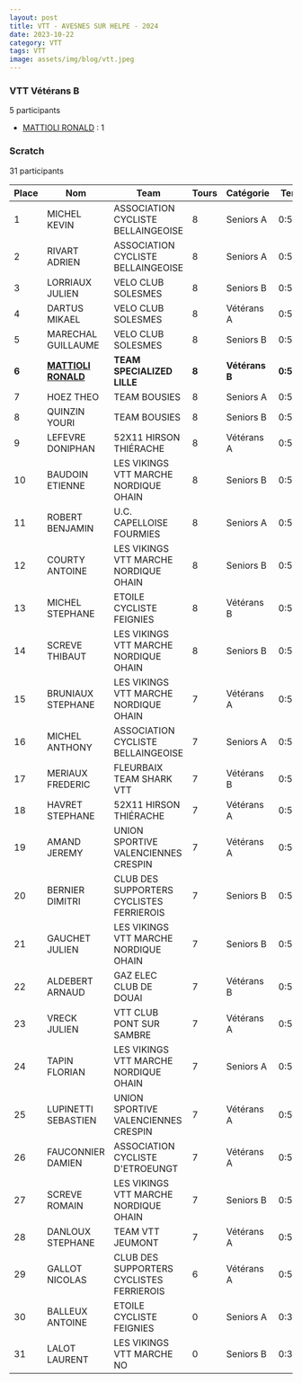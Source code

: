 ```yaml
---
layout: post
title: VTT - AVESNES SUR HELPE - 2024
date: 2023-10-22
category: VTT
tags: VTT
image: assets/img/blog/vtt.jpeg
---
```


### VTT Vétérans B
5 participants
- [MATTIOLI RONALD](https://teamspecializedlille.github.io/works/mattiolironald) : 1

### Scratch
31 participants

| Place | Nom | Team | Tours | Catégorie | Temps |
|---|---|---|---|---|---|
| 1 | MICHEL KEVIN | ASSOCIATION CYCLISTE BELLAINGEOISE | 8 | Seniors A | 0:50:6 | 
| 2 | RIVART ADRIEN | ASSOCIATION CYCLISTE BELLAINGEOISE | 8 | Seniors A | 0:51:21 | 
| 3 | LORRIAUX JULIEN | VELO CLUB SOLESMES | 8 | Seniors B | 0:52:2 | 
| 4 | DARTUS MIKAEL | VELO CLUB SOLESMES | 8 | Vétérans A | 0:52:20 | 
| 5 | MARECHAL GUILLAUME | VELO CLUB SOLESMES | 8 | Seniors B | 0:53:51 | 
| **6** | **[MATTIOLI RONALD](https://teamspecializedlille.github.io/works/mattiolironald)** | **TEAM SPECIALIZED LILLE** | **8** | **Vétérans B** | **0:54:4** | 
| 7 | HOEZ THEO | TEAM BOUSIES | 8 | Seniors A | 0:54:49 | 
| 8 | QUINZIN YOURI | TEAM BOUSIES | 8 | Seniors B | 0:55:12 | 
| 9 | LEFEVRE DONIPHAN | 52X11 HIRSON THIÉRACHE | 8 | Vétérans A | 0:56:18 | 
| 10 | BAUDOIN ETIENNE | LES VIKINGS VTT MARCHE NORDIQUE OHAIN | 8 | Seniors B | 0:57:21 | 
| 11 | ROBERT BENJAMIN | U.C. CAPELLOISE FOURMIES | 8 | Seniors A | 0:57:29 | 
| 12 | COURTY ANTOINE | LES VIKINGS VTT MARCHE NORDIQUE OHAIN | 8 | Seniors B | 0:57:47 | 
| 13 | MICHEL STEPHANE | ETOILE CYCLISTE FEIGNIES | 8 | Vétérans B | 0:58:27 | 
| 14 | SCREVE THIBAUT | LES VIKINGS VTT MARCHE NORDIQUE OHAIN | 8 | Seniors B | 0:58:46 | 
| 15 | BRUNIAUX STEPHANE | LES VIKINGS VTT MARCHE NORDIQUE OHAIN | 7 | Vétérans A | 0:50:51 | 
| 16 | MICHEL ANTHONY | ASSOCIATION CYCLISTE BELLAINGEOISE | 7 | Seniors A | 0:50:58 | 
| 17 | MERIAUX FREDERIC | FLEURBAIX TEAM SHARK VTT | 7 | Vétérans B | 0:51:25 | 
| 18 | HAVRET STEPHANE | 52X11 HIRSON THIÉRACHE | 7 | Vétérans A | 0:51:32 | 
| 19 | AMAND JEREMY | UNION SPORTIVE VALENCIENNES CRESPIN | 7 | Vétérans A | 0:51:38 | 
| 20 | BERNIER DIMITRI | CLUB DES SUPPORTERS CYCLISTES FERRIEROIS | 7 | Seniors B | 0:52:12 | 
| 21 | GAUCHET JULIEN | LES VIKINGS VTT MARCHE NORDIQUE OHAIN | 7 | Seniors B | 0:52:12 | 
| 22 | ALDEBERT ARNAUD | GAZ ELEC CLUB DE DOUAI | 7 | Vétérans B | 0:54:8 | 
| 23 | VRECK JULIEN | VTT  CLUB PONT SUR SAMBRE | 7 | Vétérans A | 0:54:10 | 
| 24 | TAPIN FLORIAN | LES VIKINGS VTT MARCHE NORDIQUE OHAIN | 7 | Seniors A | 0:54:23 | 
| 25 | LUPINETTI SEBASTIEN | UNION SPORTIVE VALENCIENNES CRESPIN | 7 | Vétérans A | 0:54:27 | 
| 26 | FAUCONNIER DAMIEN | ASSOCIATION CYCLISTE D'ETROEUNGT | 7 | Vétérans A | 0:55:2 | 
| 27 | SCREVE ROMAIN | LES VIKINGS VTT MARCHE NORDIQUE OHAIN | 7 | Seniors B | 0:55:9 | 
| 28 | DANLOUX STEPHANE | TEAM VTT JEUMONT | 7 | Vétérans A | 0:55:21 | 
| 29 | GALLOT NICOLAS | CLUB DES SUPPORTERS CYCLISTES FERRIEROIS | 6 | Vétérans A | 0:59:7 | 
| 30 | BALLEUX ANTOINE | ETOILE CYCLISTE FEIGNIES | 0 | Seniors A | 0:38:53 | 
| 31 | LALOT LAURENT | LES VIKINGS VTT MARCHE NO | 0 | Seniors B | 0:38:53 | 
